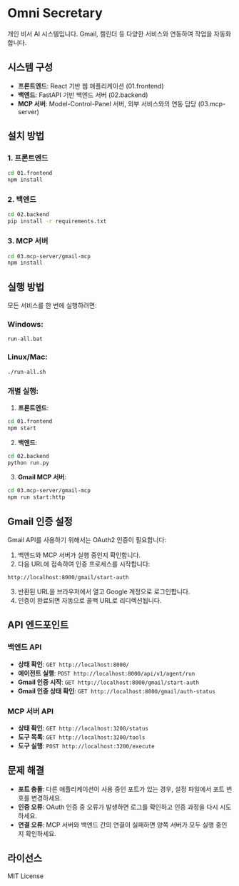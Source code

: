 # Omni Secretary

개인 비서 AI 시스템입니다. Gmail, 캘린더 등 다양한 서비스와 연동하여 작업을 자동화합니다.

## 시스템 구성

- **프론트엔드**: React 기반 웹 애플리케이션 (01.frontend)
- **백엔드**: FastAPI 기반 백엔드 서버 (02.backend)
- **MCP 서버**: Model-Control-Panel 서버, 외부 서비스와의 연동 담당 (03.mcp-server)

## 설치 방법

### 1. 프론트엔드

```bash
cd 01.frontend
npm install
```

### 2. 백엔드

```bash
cd 02.backend
pip install -r requirements.txt
```

### 3. MCP 서버

```bash
cd 03.mcp-server/gmail-mcp
npm install
```

## 실행 방법

모든 서비스를 한 번에 실행하려면:

### Windows:

```
run-all.bat
```

### Linux/Mac:

```
./run-all.sh
```

### 개별 실행:

1. **프론트엔드**:

```bash
cd 01.frontend
npm start
```

2. **백엔드**:

```bash
cd 02.backend
python run.py
```

3. **Gmail MCP 서버**:

```bash
cd 03.mcp-server/gmail-mcp
npm run start:http
```

## Gmail 인증 설정

Gmail API를 사용하기 위해서는 OAuth2 인증이 필요합니다:

1. 백엔드와 MCP 서버가 실행 중인지 확인합니다.
2. 다음 URL에 접속하여 인증 프로세스를 시작합니다:

```
http://localhost:8000/gmail/start-auth
```

3. 반환된 URL을 브라우저에서 열고 Google 계정으로 로그인합니다.
4. 인증이 완료되면 자동으로 콜백 URL로 리디렉션됩니다.

## API 엔드포인트

### 백엔드 API

- **상태 확인**: `GET http://localhost:8000/`
- **에이전트 실행**: `POST http://localhost:8000/api/v1/agent/run`
- **Gmail 인증 시작**: `GET http://localhost:8000/gmail/start-auth`
- **Gmail 인증 상태 확인**: `GET http://localhost:8000/gmail/auth-status`

### MCP 서버 API

- **상태 확인**: `GET http://localhost:3200/status`
- **도구 목록**: `GET http://localhost:3200/tools`
- **도구 실행**: `POST http://localhost:3200/execute`

## 문제 해결

- **포트 충돌**: 다른 애플리케이션이 사용 중인 포트가 있는 경우, 설정 파일에서 포트 번호를 변경하세요.
- **인증 오류**: OAuth 인증 중 오류가 발생하면 로그를 확인하고 인증 과정을 다시 시도하세요.
- **연결 오류**: MCP 서버와 백엔드 간의 연결이 실패하면 양쪽 서버가 모두 실행 중인지 확인하세요.

## 라이선스

MIT License
